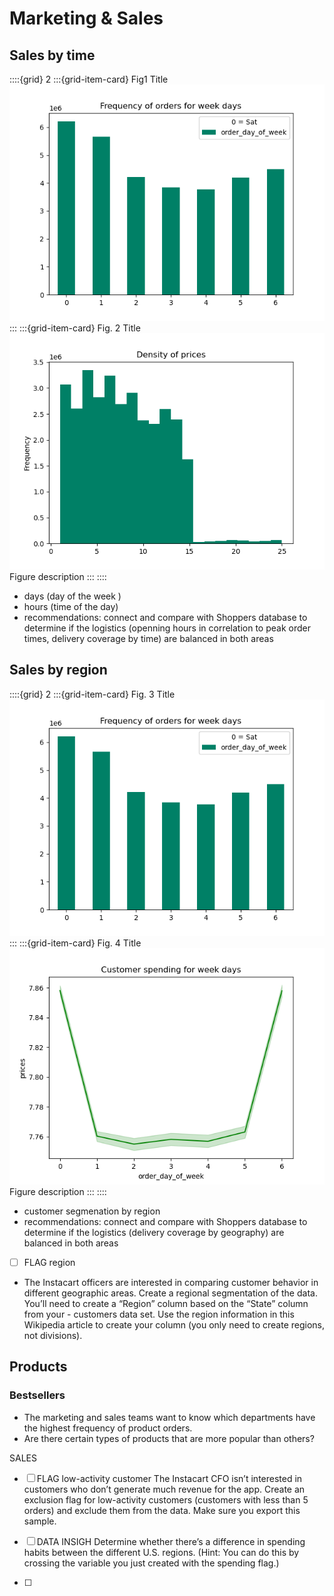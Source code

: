 # Marketing & Sales

## Sales by time

::::{grid} 2
:::{grid-item-card}  Fig1 Title
![fig-1](_static/assets/fig1.png "Fig 1.")
:::
:::{grid-item-card} Fig. 2 Title
![fig-2](_static/assets/fig2.png "Fig 2.")
Figure description
:::
::::

- days (day of the week )
- hours (time of the day)
- recommendations: connect and compare with Shoppers database to determine if the logistics (openning hours in correlation to peak order times, delivery coverage by time) are balanced in both areas

## Sales by region 
::::{grid} 2
:::{grid-item-card}  Fig. 3 Title
![fig-3](_static/assets/fig1.png "Fig 3.")
:::
:::{grid-item-card} Fig. 4 Title
![fig-4](_static/assets/fig4.png "Fig 4.")
Figure description
:::
::::
- customer segmenation by region 
- recommendations: connect and compare with Shoppers database to determine if the logistics (delivery coverage by geography) are balanced in both areas
- [ ] FLAG region
- The Instacart officers are interested in comparing customer behavior in different geographic areas. Create a regional segmentation of the data. You’ll need to create a “Region” column based on the “State” column from your - customers data set.
Use the region information in this Wikipedia article to create your column (you only need to create regions, not divisions).


## Products 

### Bestsellers 
- The marketing and sales teams want to know which departments have the highest frequency of product orders.
- Are there certain types of products that are more popular than others?




SALES
- [ ] FLAG low-activity customer
The Instacart CFO isn’t interested in customers who don’t generate much revenue for the app. Create an exclusion flag for low-activity customers (customers with less than 5 orders) and exclude them from the data. Make sure you export this sample.

- [ ] DATA INSIGH Determine whether there’s a difference in spending habits between the different U.S. regions. (Hint: You can do this by crossing the variable you just created with the spending flag.)
- [ ] 
